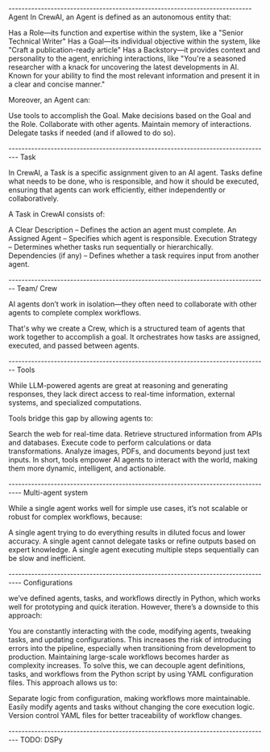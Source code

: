 
--------------------------------------------------------------------------- Agent
In CrewAI, an Agent is defined as an autonomous entity that:

Has a Role—its function and expertise within the system, like a "Senior Technical Writer"
Has a Goal—its individual objective within the system, like "Craft a publication-ready article"
Has a Backstory—it provides context and personality to the agent, enriching interactions, like "You're a seasoned researcher with a knack for uncovering the latest developments in AI. Known for your ability to find the most relevant information and present it in a clear and concise manner."

Moreover, an Agent can:

Use tools to accomplish the Goal.
Make decisions based on the Goal and the Role.
Collaborate with other agents.
Maintain memory of interactions.
Delegate tasks if needed (and if allowed to do so).

--------------------------------------------------------------------------------- Task

In CrewAI, a Task is a specific assignment given to an AI agent. Tasks define what needs to be done, who is responsible, and how it should be executed, ensuring that agents can work efficiently, either independently or collaboratively.

A Task in CrewAI consists of:

A Clear Description – Defines the action an agent must complete.
An Assigned Agent – Specifies which agent is responsible.
Execution Strategy – Determines whether tasks run sequentially or hierarchically.
Dependencies (if any) – Defines whether a task requires input from another agent.


-------------------------------------------------------------------------------- Team/ Crew

AI agents don’t work in isolation—they often need to collaborate with other agents to complete complex workflows.

That's why we create a Crew, which is a structured team of agents that work together to accomplish a goal. It orchestrates how tasks are assigned, executed, and passed between agents.

-------------------------------------------------------------------------------- Tools

While LLM-powered agents are great at reasoning and generating responses, they lack direct access to real-time information, external systems, and specialized computations.

Tools bridge this gap by allowing agents to:

Search the web for real-time data.
Retrieve structured information from APIs and databases.
Execute code to perform calculations or data transformations.
Analyze images, PDFs, and documents beyond just text inputs.
In short, tools empower AI agents to interact with the world, making them more dynamic, intelligent, and actionable.

---------------------------------------------------------------------------------- Multi-agent system

While a single agent works well for simple use cases, it’s not scalable or robust for complex workflows, because:

A single agent trying to do everything results in diluted focus and lower accuracy.
A single agent cannot delegate tasks or refine outputs based on expert knowledge.
A single agent executing multiple steps sequentially can be slow and inefficient.

---------------------------------------------------------------------------------- Configurations

we’ve defined agents, tasks, and workflows directly in Python, which works well for prototyping and quick iteration. However, there’s a downside to this approach:

You are constantly interacting with the code, modifying agents, tweaking tasks, and updating configurations.
This increases the risk of introducing errors into the pipeline, especially when transitioning from development to production.
Maintaining large-scale workflows becomes harder as complexity increases.
To solve this, we can decouple agent definitions, tasks, and workflows from the Python script by using YAML configuration files. This approach allows us to:

Separate logic from configuration, making workflows more maintainable.
Easily modify agents and tasks without changing the core execution logic.
Version control YAML files for better traceability of workflow changes.


--------------------------------------------------------------------------------- TODO: DSPy


